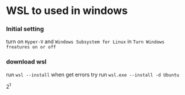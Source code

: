 # WSL to used in windows


### Initial setting
turn on `Hyper-V` and `Windows Subsystem for Linux` in `Turn Windows freatures on or off`

### download wsl
run `wsl --install`
when get errors try run `wsl.exe --install -d Ubuntu`

$2^1$

